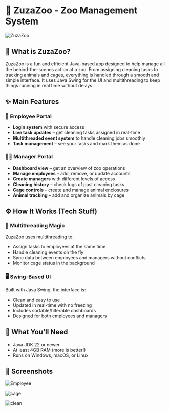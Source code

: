 # 🐾 ZuzaZoo - Zoo Management System

![ZuzaZoo](https://github.com/user-attachments/assets/52274f86-1552-431b-b74c-0be6a9437f60)

## 🐒 What is ZuzaZoo?

ZuzaZoo is a fun and efficient Java-based app designed to help manage all the behind-the-scenes action at a zoo. From assigning cleaning tasks to tracking animals and cages, everything is handled through a smooth and simple interface. It uses Java Swing for the UI and multithreading to keep things running in real time without delays.

## ✨ Main Features

### 👷 Employee Portal
- **Login system** with secure access  
- **Live task updates** – get cleaning tasks assigned in real-time  
- **Multithreaded event system** to handle cleaning jobs smoothly  
- **Task management** – see your tasks and mark them as done  

### 🧑‍💼 Manager Portal
- **Dashboard view** – get an overview of zoo operations  
- **Manage employees** – add, remove, or update accounts  
- **Create managers** with different levels of access  
- **Cleaning history** – check logs of past cleaning tasks  
- **Cage controls** – create and manage animal enclosures  
- **Animal tracking** – add and organize animals by cage  

## ⚙️ How It Works (Tech Stuff)

### 🧵 Multithreading Magic
ZuzaZoo uses multithreading to:
- Assign tasks to employees at the same time  
- Handle cleaning events on the fly  
- Sync data between employees and managers without conflicts  
- Monitor cage status in the background  

### 🖥️ Swing-Based UI
Built with Java Swing, the interface is:
- Clean and easy to use  
- Updated in real-time with no freezing  
- Includes sortable/filterable dashboards  
- Designed for both employees and managers  

## 🧰 What You’ll Need

- Java JDK 22 or newer  
- At least 4GB RAM (more is better!)  
- Runs on Windows, macOS, or Linux  

## 📸 Screenshots

![Employee](https://github.com/user-attachments/assets/7ee903b6-2ab3-4466-927a-520d101e0fde)

![cage](https://github.com/user-attachments/assets/ac5c4faf-4ccc-4805-a8ae-b99c01f0e615)

![clean](https://github.com/user-attachments/assets/14102d7e-2dc7-4774-832a-5a6602c0d1bd)
